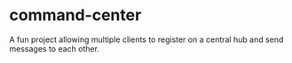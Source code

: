 # command-center
A fun project allowing multiple clients to register on a central hub and send messages to each other.
